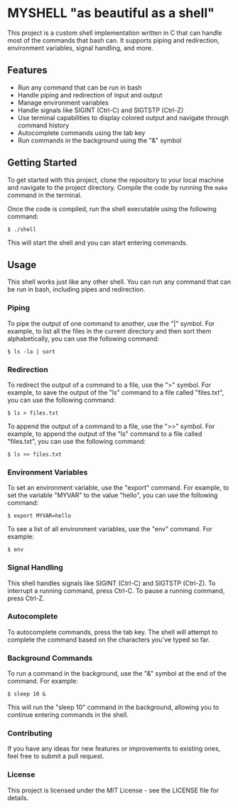 # MYSHELL "as beautiful as a shell"
<p>This project is a custom shell implementation written in C that can handle most of the commands that bash can. It supports piping and redirection, environment variables, signal handling, and more.</p>
<h2>Features</h2>
<ul>
  <li>Run any command that can be run in bash</li>
  <li>Handle piping and redirection of input and output</li>
  <li>Manage environment variables</li>
  <li>Handle signals like SIGINT (Ctrl-C) and SIGTSTP (Ctrl-Z)</li>
  <li>Use terminal capabilities to display colored output and navigate through command history</li>
  <li>Autocomplete commands using the tab key</li>
  <li>Run commands in the background using the "&amp;" symbol</li>
</ul>
<h2>Getting Started</h2>
<p>To get started with this project, clone the repository to your local machine and navigate to the project directory. Compile the code by running the <code>make</code> command in the terminal.</p>
<p>Once the code is compiled, run the shell executable using the following command:</p>
<pre><code>$ ./shell</code></pre>
<p>This will start the shell and you can start entering commands.</p>
<h2>Usage</h2>
<p>This shell works just like any other shell. You can run any command that can be run in bash, including pipes and redirection.</p>
<h3>Piping</h3>
<p>To pipe the output of one command to another, use the "|" symbol. For example, to list all the files in the current directory and then sort them alphabetically, you can use the following command:</p>
<pre><code>$ ls -la | sort</code></pre>
<h3>Redirection</h3>
<p>To redirect the output of a command to a file, use the ">" symbol. For example, to save the output of the "ls" command to a file called "files.txt", you can use the following command:</p>
<pre><code>$ ls &gt; files.txt</code></pre>
<p>To append the output of a command to a file, use the ">>" symbol. For example, to append the output of the "ls" command to a file called "files.txt", you can use the following command:</p>
<pre><code>$ ls &gt;&gt; files.txt</code></pre>
<h3>Environment Variables</h3>
<p>To set an environment variable, use the "export" command. For example, to set the variable "MYVAR" to the value "hello", you can use the following command:</p>
<pre><code>$ export MYVAR=hello</code></pre>
<p>To see a list of all environment variables, use the "env" command. For example:</p>
<pre><code>$ env</code></pre>
<h3>Signal Handling</h3>
<p>This shell handles signals like SIGINT (Ctrl-C) and SIGTSTP (Ctrl-Z). To interrupt a running command, press Ctrl-C. To pause a running command, press Ctrl-Z.</p>
<h3>Autocomplete</h3>
<p>To autocomplete commands, press the tab key. The shell will attempt to complete the command based on the characters you've typed so far.</p>
<h3>Background Commands</h3>
<p>To run a command in the background, use the "&amp;" symbol at the end of the command. For example:</p>
<pre><code>$ sleep 10 &amp;</code></pre>
<p>This will run the "sleep 10" command in the background, allowing you to continue entering commands in the shell.</p>
<h3>Contributing</h3>
<p>If you have any ideas for new features or improvements to existing ones, feel free to submit a pull request.</p>
<h3>License</h3>
<p>This project is licensed under the MIT License - see the LICENSE file for details.</p>
